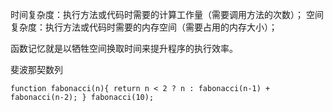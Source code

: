 时间复杂度：执行方法或代码时需要的计算工作量（需要调用方法的次数）；
空间复杂度：执行方法或代码时需要的内存空间（需要占用的内存大小）；

函数记忆就是以牺牲空间换取时间来提升程序的执行效率。

斐波那契数列

``function fabonacci(n){
    return n < 2 ? n : fabonacci(n-1) + fabonacci(n-2);
}
fabonacci(10);
``